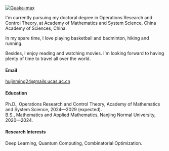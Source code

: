 [![Guaka-max](https://avatars.githubusercontent.com/u/{Guaka-max})](https://github.com/Guaka-max)

I'm currently pursuing my doctoral degree in Operations Research and Control Theory, at Academy of Mathematics and System Science, China Academy of Sciences, China.

In my spare time, I love playing basketball and badminton, hiking and running. 

Besides, I enjoy reading and watching movies. I'm looking forward to having plenty of time to travel all over the world.

#### Email
hujinming24@mails.ucas.ac.cn

#### Education
Ph.D., Operations Research and Control Theory, Academy of Mathematics and System Science, 2024—2029 (expected).\
B.S., Mathematics and Applied Mathematics, Nanjing Normal University, 2020—2024.

#### Research Interests
Deep Learning, Quantum Computing, Combinatorial Optimization.

